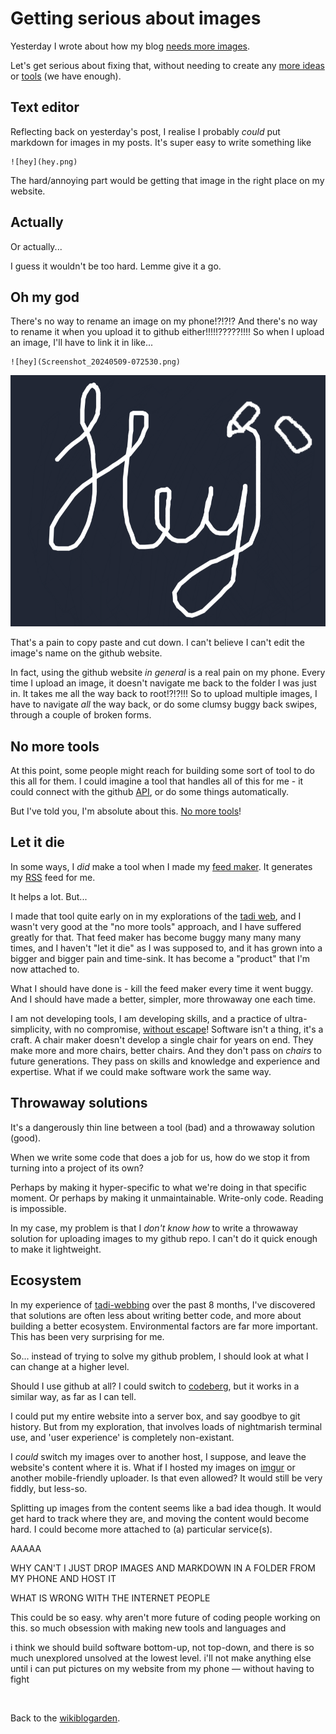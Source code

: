# Getting serious about images

Yesterday I wrote about how my blog [needs more images](https://www.todepond.com/wikiblogarden/my-wikiblogarden/pictures).

Let's get serious about fixing that, without needing to create any [more ideas](https://www.todepond.com/wikiblogarden/my-wikiblogarden/no-more-ideas) or [tools](https://www.todepond.com/wikiblogarden/better-computing/worse-computing/no-more-tools) (we have enough).

## Text editor

Reflecting back on yesterday's post, I realise I probably *could* put markdown for images in my posts. It's super easy to write something like

```
![hey](hey.png)
```

The hard/annoying part would be getting that image in the right place on my website.

## Actually

Or actually...

I guess it wouldn't be too hard. Lemme give it a go. 

## Oh my god

There's no way to rename an image on my phone!?!?!? And there's no way to rename it when you upload it to github either!!!!!?????!!!! So when I upload an image, I'll have to link it in like...

```
![hey](Screenshot_20240509-072530.png)
```

![hey](Screenshot_20240509-072530.png)

That's a pain to copy paste and cut down. I can't believe I can't edit the image's name on the github website.

In fact, using the github website *in general* is a real pain on my phone. Every time I upload an image, it doesn't navigate me back to the folder I was just in. It takes me all the way back to root!?!?!!! So to upload multiple images, I have to navigate *all* the way back, or do some clumsy buggy back swipes, through a couple of broken forms.

## No more tools

At this point, some people might reach for building some sort of tool to do this all for them. I could imagine a tool that handles all of this for me - it could connect with the github [API](https://www.todepond.com/wikiblogarden/academia/style/never/use/acronyms/), or do some things automatically.

But I've told you, I'm absolute about this. [No more tools](https://www.todepond.com/wikiblogarden/better-computing/worse-computing/no-more-tools)! 

## Let it die

In some ways, I *did* make a tool when I made my [feed maker](https://www.todepond.com/feed/maker/). It generates my [RSS](https://www.todepond.com/wikiblogarden/social-media/what-is-rss/) feed for me.

It helps a lot. But...

I made that tool quite early on in my explorations of the [tadi web](https://www.tadiweb.com/), and I wasn't very good at the "no more tools" approach, and I have suffered greatly for that. That feed maker has become buggy many many many times, and I haven't "let it die" as I was supposed to, and it has grown into a bigger and bigger pain and time-sink. It has become a "product" that I'm now attached to.

What I should have done is - kill the feed maker every time it went buggy. And I should have made a better, simpler, more throwaway one each time. 

I am not developing tools, I am developing skills, and a practice of ultra-simplicity, with no compromise, [without escape](https://www.youtube.com/watch?v=eQgxFuw8f1U)! Software isn't a thing, it's a craft. A chair maker doesn't develop a single chair for years on end. They make more and more chairs, better chairs. And they don't pass on *chairs* to future generations. They pass on skills and knowledge and experience and expertise. What if we could make software work the same way.

## Throwaway solutions

It's a dangerously thin line between a tool (bad) and a throwaway solution (good).

When we write some code that does a job for us, how do we stop it from turning into a project of its own? 

Perhaps by making it hyper-specific to what we're doing in that specific moment. Or perhaps by making it unmaintainable. Write-only code. Reading is impossible.

In my case, my problem is that I *don't know how* to write a throwaway solution for uploading images to my github repo. I can't do it quick enough to make it lightweight. 

## Ecosystem 

In my experience of [tadi-webbing](https://www.todepond.com/wikiblogarden/tadi-web/) over the past 8 months, I've discovered that solutions are often less about writing better code, and more about building a better ecosystem. Environmental factors are far more important. This has been very surprising for me. 

So... instead of trying to solve my github problem, I should look at what I can change at a higher level.

Should I use github at all? I could switch to [codeberg](https://codeberg.org/), but it works in a similar way, as far as I can tell.

I could put my entire website into a server box, and say goodbye to git history. But from my exploration, that involves loads of nightmarish terminal use, and 'user experience' is completely non-existant.

I *could* switch my images over to another host, I suppose, and leave the website's content where it is. What if I hosted my images on [imgur](https://imgur.com/) or another mobile-friendly uploader. Is that even allowed? It would still be very fiddly, but less-so.

Splitting up images from the content seems like a bad idea though. It would get hard to track where they are, and moving the content would become hard. I could become more attached to (a) particular service(s).

AAAAA

WHY CAN'T I JUST DROP IMAGES AND MARKDOWN IN A FOLDER FROM MY PHONE AND HOST IT 

WHAT IS WRONG WITH THE INTERNET PEOPLE

This could be so easy. why aren't more future of coding people working on this. so much obsession with making new tools and languages and 

i think we should build software bottom-up, not top-down, and there is so much unexplored unsolved at the lowest level. i'll not make anything else until i can put pictures on my website from my phone — without having to fight

<br>

Back to the [wikiblogarden](/wikiblogarden).

